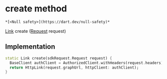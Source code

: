 


# create method




    *[<Null safety>](https://dart.dev/null-safety)*




[Link](https://pub.dev/documentation/gql_link/0.4.2/link/Link-class.html) create
([Request](../../yonomi-sdk/Request-class.md) request)








## Implementation

```dart
static Link create(sdkRequest.Request request) {
  BaseClient authClient = AuthorizedClient.withHeaders(request.headers);
  return HttpLink(request.graphUrl, httpClient: authClient);
}
```







